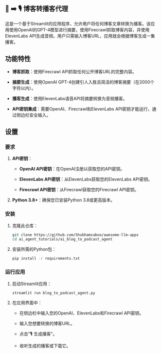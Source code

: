 ## 📰 ➡️ 🎙️ 博客转播客代理
这是一个基于Streamlit的应用程序，允许用户将任何博客文章转换为播客。该应用使用OpenAI的GPT-4模型进行摘要，使用Firecrawl抓取博客内容，并使用ElevenLabs API生成音频。用户只需输入博客URL，应用就会根据博客生成一集播客。

## 功能特性

- **博客抓取**：使用Firecrawl API抓取任何公开博客URL的完整内容。

- **摘要生成**：使用OpenAI GPT-4创建引人入胜且简洁的博客摘要（在2000个字符以内）。

- **播客生成**：使用ElevenLabs语音API将摘要转换为音频播客。

- **API密钥集成**：需要OpenAI、Firecrawl和ElevenLabs API密钥才能运行，通过侧边栏安全输入。

## 设置

### 要求

1. **API密钥**：
    - **OpenAI API密钥**：在OpenAI注册以获取您的API密钥。

    - **ElevenLabs API密钥**：从ElevenLabs获取您的ElevenLabs API密钥。

    - **Firecrawl API密钥**：从Firecrawl获取您的Firecrawl API密钥。

2. **Python 3.8+**：确保您已安装Python 3.8或更高版本。

### 安装
1. 克隆此仓库：
   ```bash
   git clone https://github.com/Shubhamsaboo/awesome-llm-apps
   cd ai_agent_tutorials/ai_blog_to_podcast_agent
   ```

2. 安装所需的Python包：
   ```bash
   pip install -r requirements.txt
   ```
### 运行应用

1. 启动Streamlit应用：
   ```bash
   streamlit run blog_to_podcast_agent.py
   ```

2. 在应用界面中：
    - 在侧边栏中输入您的OpenAI、ElevenLabs和Firecrawl API密钥。

    - 输入您想要转换的博客URL。

    - 点击"🎙️ 生成播客"。

    - 收听生成的播客或下载它。